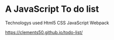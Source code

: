 # A JavaScript To do list 

Technologys used
Html5
CSS
JavaScript 
Webpack

https://clements50.github.io/todo-list/
